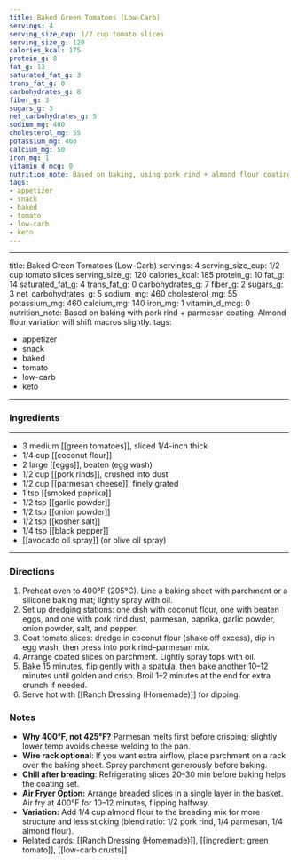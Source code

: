 ```yaml
---
title: Baked Green Tomatoes (Low-Carb)
servings: 4
serving_size_cup: 1/2 cup tomato slices
serving_size_g: 120
calories_kcal: 175
protein_g: 8
fat_g: 13
saturated_fat_g: 3
trans_fat_g: 0
carbohydrates_g: 8
fiber_g: 3
sugars_g: 3
net_carbohydrates_g: 5
sodium_mg: 400
cholesterol_mg: 55
potassium_mg: 460
calcium_mg: 50
iron_mg: 1
vitamin_d_mcg: 0
nutrition_note: Based on baking, using pork rind + almond flour coating.
tags:
- appetizer
- snack
- baked
- tomato
- low-carb
- keto
---
```

---
title: Baked Green Tomatoes (Low-Carb)
servings: 4
serving_size_cup: 1/2 cup tomato slices
serving_size_g: 120
calories_kcal: 185
protein_g: 10
fat_g: 14
saturated_fat_g: 4
trans_fat_g: 0
carbohydrates_g: 7
fiber_g: 2
sugars_g: 3
net_carbohydrates_g: 5
sodium_mg: 460
cholesterol_mg: 55
potassium_mg: 460
calcium_mg: 140
iron_mg: 1
vitamin_d_mcg: 0
nutrition_note: Based on baking with pork rind + parmesan coating. Almond flour variation will shift macros slightly.
tags:
- appetizer
- snack
- baked
- tomato
- low-carb
- keto
---

### Ingredients
---
- 3 medium [[green tomatoes]], sliced 1/4-inch thick
- 1/4 cup [[coconut flour]]
- 2 large [[eggs]], beaten (egg wash)
- 1/2 cup [[pork rinds]], crushed into dust
- 1/2 cup [[parmesan cheese]], finely grated
- 1 tsp [[smoked paprika]]
- 1/2 tsp [[garlic powder]]
- 1/2 tsp [[onion powder]]
- 1/2 tsp [[kosher salt]]
- 1/4 tsp [[black pepper]]
- [[avocado oil spray]] (or olive oil spray)
---

### Directions
1. Preheat oven to 400°F (205°C). Line a baking sheet with parchment or a silicone baking mat; lightly spray with oil.  
2. Set up dredging stations: one dish with coconut flour, one with beaten eggs, and one with pork rind dust, parmesan, paprika, garlic powder, onion powder, salt, and pepper.  
3. Coat tomato slices: dredge in coconut flour (shake off excess), dip in egg wash, then press into pork rind–parmesan mix.  
4. Arrange coated slices on parchment. Lightly spray tops with oil.  
5. Bake 15 minutes, flip gently with a spatula, then bake another 10–12 minutes until golden and crisp. Broil 1–2 minutes at the end for extra crunch if needed.  
6. Serve hot with [[Ranch Dressing (Homemade)]] for dipping.  

### Notes
- **Why 400°F, not 425°F?** Parmesan melts first before crisping; slightly lower temp avoids cheese welding to the pan.  
- **Wire rack optional**: If you want extra airflow, place parchment on a rack over the baking sheet. Spray parchment generously before baking.  
- **Chill after breading**: Refrigerating slices 20–30 min before baking helps the coating set.  
- **Air Fryer Option:** Arrange breaded slices in a single layer in the basket. Air fry at 400°F for 10–12 minutes, flipping halfway.  
- **Variation:** Add 1/4 cup almond flour to the breading mix for more structure and less sticking (blend ratio: 1/2 pork rind, 1/4 parmesan, 1/4 almond flour).  
- Related cards: [[Ranch Dressing (Homemade)]], [[ingredient: green tomato]], [[low-carb crusts]]  
